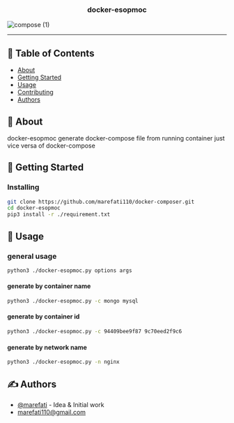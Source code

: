 <h3 align="center">docker-esopmoc</h3>

![compose (1)](https://user-images.githubusercontent.com/42033084/119117077-1f40a100-ba3e-11eb-9d2b-8b33b51c4a4e.jpg)

---

## 📝 Table of Contents

- [About](#about)
- [Getting Started](#getting_started)
- [Usage](#usage)
- [Contributing](../CONTRIBUTING.md)
- [Authors](#authors)

## 🧐 About <a name = "about"></a>

docker-esopmoc generate docker-compose file from running container just vice versa of docker-compose

## 🏁 Getting Started <a name = "getting_started"></a>

### Installing

```bash
git clone https://github.com/marefati110/docker-composer.git
cd docker-esopmoc
pip3 install -r ./requirement.txt
```

## 🎈 Usage <a name="usage"></a>

### general usage

```bash
python3 ./docker-esopmoc.py options args
```

#### generate by container name

```bash
python3 ./docker-esopmoc.py -c mongo mysql
```

#### generate by container id

```bash
python3 ./docker-esopmoc.py -c 94409bee9f87 9c70eed2f9c6
```

#### generate by network name

```bash
python3 ./docker-esopmoc.py -n nginx
```

## ✍️ Authors <a name = "authors"></a>

- [@marefati](https://github.com/marefati110) - Idea & Initial work
- marefati110@gmail.com
